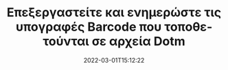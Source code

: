---
############################# Static ############################
layout: "auto-gen-signature"
date: 2022-03-01T15:12:22
draft: false
operation: Update
signaturetype: Barcode
fileformat: Dotm
productName: Java
lang: el
productCode: java
otherformats: pdf doc docx docm dot dotm dotx odt ott rtf xls xlsx xlsm xlsb csv ods ots xltx xltm ppt pptx pps ppsx odp otp potx potm pptm ppsm
breadcrumb: Put Barcode signature on Dotm for Java

############################# Head ############################
head_title: "Ενημερώστε Barcode υπογραφές που τοποθετούνται σε αρχεία Dotm με Java"
head_description: "Χρησιμοποιήστε απλό και εύκολο στην κατανόηση κώδικα Java για ενημέρωση υπογραφών Barcode σε υπογεγραμμένα έγγραφα Dotm."

############################# Header ############################
title: "Επεξεργαστείτε και ενημερώστε τις υπογραφές Barcode που τοποθετούνται σε αρχεία Dotm"
description: "Το API για το Java παρέχει λειτουργικότητα για ενημέρωση υπογραφών Barcode σε έγγραφα Dotm. Ενημερώστε τις ηλεκτρονικές υπογραφές στα έγγραφά σας Dotm με μερικές γραμμές κώδικα Java γρήγορα και εύκολα."
bg_image: "https://cms.admin.containerize.com/templates/aspose/App_Themes/V3/images/bg/header1.png"
bg_overlay: false
button:
    enable: true

############################# SubMenu ############################
submenu:
    enable: true

    left:
        img_alt: "GroupDocs.Signature for Java"
        image: "https://cms.admin.containerize.com/templates/groupdocs/images/product-logos/90x90-noborder/groupdocs-signature-java.png"
        product: "GroupDocs.Signature"
        platform: "Java"



############################# About ############################
about:
    enable: true
    title: "Μάθετε σχετικά με τις λειτουργίες API του GroupDocs.Signature for Java"
    content: |
        [GroupDocs.Signature for Java](https://products.groupdocs.com/signature/java/) Η λειτουργικότητα του API περιέχει τεράστια ποικιλία μέσων επεξεργασίας σε μορφές εγγράφων ζήτησης με χρήση ηλεκτρονικών υπογραφών. Υποστηρίζεται ευρύ φάσμα ηλεκτρονικών υπογραφών όπως κείμενα, εικόνες, ψηφιακά πιστοποιητικά, γραμμωτοί κώδικες, κωδικοί QR, γραμματόσημα ή μεταδεδομένα. Οι πελάτες μπορούν να προσθέσουν, να αφαιρέσουν, να επεξεργαστούν, να επικυρώσουν ή να αναζητήσουν ψηφιακές υπογραφές σε PDF, έγγραφα MS Word, βιβλία εργασίας MS Excel, παρουσιάσεις MS PowerPoint, αρχεία Adobe Photoshop και διάφορες μορφές εικόνας. Πολλές χρήσιμες λειτουργίες και ρυθμίσεις είναι διαθέσιμες.
    

############################# Steps ############################
steps:
    enable: true
    title_left: "Πώς να αλλάξετε τις υπογραφές Barcode στο έγγραφό σας Dotm"
    content_left: |
        Το [GroupDocs.Signature for Java](https://products.groupdocs.com/signature/java/) περιλαμβάνει χρήσιμες λειτουργίες όπως η ενημέρωση των υπογραφών Barcode που τοποθετούνται σε έγγραφα Dotm. Καθιστά δυνατή την αλλαγή των χαρακτηριστικών υπογραφών χωρίς επιπλέον κωδικό.
        
        * Αρχικά, δημιουργήστε το αντικείμενο Signature που περνά ως διαδρομή παραμέτρου κατασκευαστή σε ένα έγγραφο που υποτίθεται ότι πρέπει να ενημερωθεί.
        * Στη συνέχεια, δημιουργήστε ένα κατάλληλο συγκεκριμένο αντικείμενο υπογραφής και ορίστε το αναγνωριστικό και τις ιδιότητές του που πρέπει να αλλάξουν.
        * Τέλος, καλέστε τη μέθοδο Signature's Update περνώντας συγκεκριμένο αντικείμενο υπογραφής.
        * Επεξεργαστείτε την ενημέρωση των αποτελεσμάτων σύμφωνα με την ειδοποίησή σας.

    title_right: "Απαιτήσεις συστήματος"
    content_right: |
        Το GroupDocs.Signature for Java υποστηρίζεται σε όλες τις μεγάλες πλατφόρμες και λειτουργικά συστήματα. Πριν εκτελέσετε τον παρακάτω κώδικα, βεβαιωθείτε ότι έχετε εγκαταστήσει τις ακόλουθες προϋποθέσεις στο σύστημά σας.

        * Λειτουργικά συστήματα: Microsoft Windows, Linux, MacOS
        * Περιβάλλοντα ανάπτυξης: NetBeans, Intellij IDEA, Eclipse, etc.
        * Java runtime: J2SE 6.0 and above
        * Κατεβάστε την πιο πρόσφατη έκδοση του GroupDocs.Signature for Java από το [Maven](https://repository.groupdocs.com/webapp/#/artifacts/browse/tree/General/repo/com/groupdocs/groupdocs-signature)
         
    code: |
        ```java    
                
        // Set up input Dotm file
        String filePath = "input.dotm";
        // Set up output file
        String outputFilePath = "output.dotm";

        // Instantiate Signature for input file
        Signature signature = new Signature(filePath);

        // Id of signature which is supposed to be updated
        // such Id might be got as a result of search operation
        String id = "07f83369-318b-41ad-a843-732417b912c2";

        // provide signature features to update
        // set up particular signature id
        BarcodeSignature signatureToUpdate = new BarcodeSignature(id);

        // specify signature width
        signatureToUpdate.setWidth(300);
        // specify signature height
        signatureToUpdate.setHeight(50);
        // set left position
        signatureToUpdate.setLeft(80);
        // set top position
        signatureToUpdate.setTop(100);

        // update signature
        Boolean updateResult = signature.update(outputFilePath, signatureToUpdate);

        // process updation result
        if (updateResult)
        {
                System.out.println("Signature was updated successfully!");
        }
        ```

############################# Demos ############################
demos:
    enable: true
    title: "Ενημέρωση των υπογραφών Barcode στις σελίδες του εγγράφου - Ζωντανή επίδειξη"
    content: |
       Επεξεργαστείτε διάφορες ηλεκτρονικές υπογραφές του εγγράφου {{Μορφή αρχείου}} αυτήν τη στιγμή, μεταβαίνοντας στον ιστότοπο [GroupDocs.Signature App](https://products.groupdocs.app/signature/family).          

############################# More Formats ############################
more_formats:
    enable: true
    title: "Ενημερώστε διάφορες υπογραφές Barcode μέσω Java"
    content: |
        "Επεξεργασία ψηφιακών υπογραφών που τοποθετούνται σε διάφορες μορφές εγγράφων. Ενημερώστε τα δεδομένα υπογραφών χωρίς επιπλέον κωδικό."
    format: 
       
       
back_to_top:
    enable: true
---